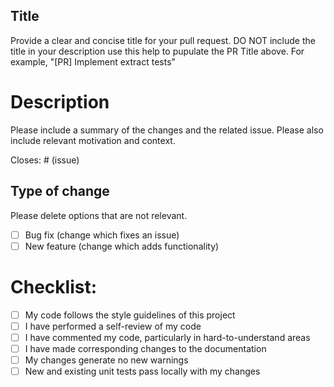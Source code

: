 ## Title
Provide a clear and concise title for your pull request.
DO NOT include the title in your description use this help to pupulate the PR Title above.
For example, "[PR] Implement extract tests"

# Description

Please include a summary of the changes and the related issue. Please also include relevant motivation and context.

Closes: # (issue)

## Type of change

Please delete options that are not relevant.

- [ ] Bug fix (change which fixes an issue)
- [ ] New feature (change which adds functionality)

# Checklist:

- [ ] My code follows the style guidelines of this project
- [ ] I have performed a self-review of my code
- [ ] I have commented my code, particularly in hard-to-understand areas
- [ ] I have made corresponding changes to the documentation
- [ ] My changes generate no new warnings
- [ ] New and existing unit tests pass locally with my changes